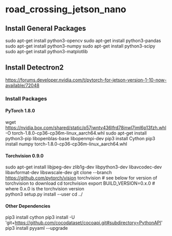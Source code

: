 # road_crossing_jetson_nano

## Install General Packages
sudo apt-get install python3-opencv
sudo apt-get install python3-pandas
sudo apt-get install python3-numpy
sudo apt-get install python3-scipy
sudo apt-get install python3-matplotlib

## Install Detectron2 
https://forums.developer.nvidia.com/t/pytorch-for-jetson-version-1-10-now-available/72048
### Install Packages
#### PyTorch 1.8.0
wget https://nvidia.box.com/shared/static/p57jwntv436lfrd78inwl7iml6p13fzh.whl -O torch-1.8.0-cp36-cp36m-linux_aarch64.whl
sudo apt-get install python3-pip libopenblas-base libopenmpi-dev 
pip3 install Cython
pip3 install numpy torch-1.8.0-cp36-cp36m-linux_aarch64.whl

#### Torchvision 0.9.0
sudo apt-get install libjpeg-dev zlib1g-dev libpython3-dev libavcodec-dev libavformat-dev libswscale-dev
git clone --branch <version> https://github.com/pytorch/vision torchvision   # see below for version of torchvision to download
cd torchvision
export BUILD_VERSION=0.x.0  # where 0.x.0 is the torchvision version  
python3 setup.py install --user
cd ../

#### Other Dependencies
pip3 install cython 
pip3 install -U 'git+https://github.com/cocodataset/cocoapi.git#subdirectory=PythonAPI'
pip3 install pyyaml --upgrade
